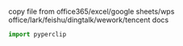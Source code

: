 
copy file from office365/excel/google sheets/wps office/lark/feishu/dingtalk/wework/tencent docs


```python
import pyperclip

```
